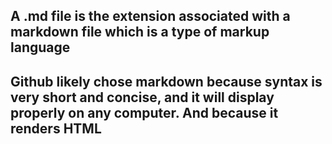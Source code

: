 ## A .md file is the extension associated with a markdown file which is a type of markup language

## Github likely chose markdown because syntax is very short and concise, and it will display properly on any computer. And because it renders HTML


